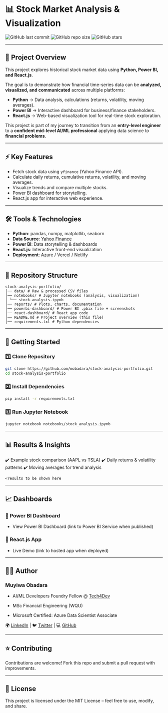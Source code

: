 # 📊 Stock Market Analysis & Visualization  

![GitHub last commit](https://img.shields.io/github/last-commit/mobadara/stock-analysis-portfolio?color=blue) ![GitHub repo size](https://img.shields.io/github/repo-size/mobadara/stock-analysis-portfolio) ![GitHub stars](https://img.shields.io/github/stars/mobadara/stock-analysis-portfolio?style=social) 

---

## 📌 Project Overview  
This project explores historical stock market data using **Python, Power BI, and React.js**.  

The goal is to demonstrate how financial time-series data can be **analyzed, visualized, and communicated** across multiple platforms:  
- **Python** → Data analysis, calculations (returns, volatility, moving averages).  
- **Power BI** → Interactive dashboard for business/finance stakeholders.  
- **React.js** → Web-based visualization tool for real-time stock exploration.  

This project is part of my journey to transition from an **entry-level engineer** to a **confident mid-level AI/ML professional** applying data science to **financial problems**.  

---

## ⚡ Key Features  
- Fetch stock data using `yfinance` (Yahoo Finance API).  
- Calculate daily returns, cumulative returns, volatility, and moving averages.  
- Visualize trends and compare multiple stocks.  
- Power BI dashboard for storytelling.  
- React.js app for interactive web experience.  

---

## 🛠️ Tools & Technologies  
- **Python**: pandas, numpy, matplotlib, seaborn  
- **Data Source**: [Yahoo Finance](https://finance.yahoo.com/)  
- **Power BI**: Data storytelling & dashboards  
- **React.js**: Interactive front-end visualization  
- **Deployment**: Azure / Vercel / Netlify  

---

## 📂 Repository Structure  
```
stock-analysis-portfolio/
│── data/ # Raw & processed CSV files
│── notebooks/ # Jupyter notebooks (analysis, visualization)
│ └── stock-analysis.ipynb
│── reports/ # Plots, charts, documentation
│── powerbi-dashboard/ # Power BI .pbix file + screenshots
│── react-dashboard/ # React app code
│── README.md # Project overview (this file)
│── requirements.txt # Python dependencies
```

---

## 🚀 Getting Started  

### 1️⃣ Clone Repository  
```bash
git clone https://github.com/mobadara/stock-analysis-portfolio.git
cd stock-analysis-portfolio
```
### 2️⃣ Install Dependencies
```bash
pip install -r requirements.txt
```

### 3️⃣ Run Jupyter Notebook
```bash
jupyter notebook notebooks/stock_analysis.ipynb
```
___
## 📊 Results & Insights

✔️ Example stock comparison (AAPL vs TSLA)
✔️ Daily returns & volatility patterns
✔️ Moving averages for trend analysis

`<results to be shown here`
___
## 📈 Dashboards
### 🔹 Power BI Dashboard

- View Power BI Dashboard
 (link to Power BI Service when published)

### 🔹 React.js App

- Live Demo
 (link to hosted app when deployed)
___
## 🧑‍💻 Author

### Muyiwa Obadara

- AI/ML Developers Foundry Fellow @ [Tech4Dev](https://tech4dev.com/)

- MSc Financial Engineering (WQU)

- Microsoft Certified: Azure Data Scientist Associate

🌍 [LinkedIn](https://linkedin.com/in/obadara-m) | 🐦 [Twitter](https://x.com/m_obadara) | 💻 [GitHub](https://github.com/mobadara)
___
## ⭐ Contributing

Contributions are welcome! Fork this repo and submit a pull request with improvements.
___
## 📜 License

This project is licensed under the MIT License – feel free to use, modify, and share.

